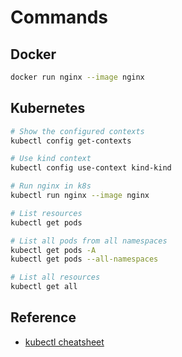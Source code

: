 # Commands

## Docker

```bash
docker run nginx --image nginx
```

## Kubernetes

```bash
# Show the configured contexts
kubectl config get-contexts

# Use kind context
kubectl config use-context kind-kind

# Run nginx in k8s
kubectl run nginx --image nginx

# List resources
kubectl get pods

# List all pods from all namespaces
kubectl get pods -A
kubectl get pods --all-namespaces

# List all resources
kubectl get all
```

## Reference

- [kubectl cheatsheet](https://kubernetes.io/pt/docs/reference/kubectl/cheatsheet/)
